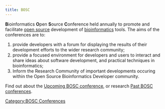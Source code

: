 ```yaml
---
title: BOSC
---
```


**B**ioinformatics **O**pen **S**ource **C**onference held annually to
promote and facilitate [open source](wp:open_source "wikilink")
development of [bioinformatics](wp:bioinformatics "wikilink") tools. The
aims of the conferences are to:

1.  provide developers with a forum for displaying the results of their
    development efforts to the wider research community;
2.  provide a focused environment for developers and users to interact
    and share ideas about software development, and practical techniques
    in bioinformatics;
3.  Inform the Research Community of important developments occuring
    within the Open Source Bioinformatics Developer community.

Find out about the [Upcoming BOSC
conference](Upcoming_BOSC_conference "wikilink"), or research [Past BOSC
conferences](Past_BOSC_conferences "wikilink").

[Category:BOSC Conferences](Category:BOSC_Conferences "wikilink")
